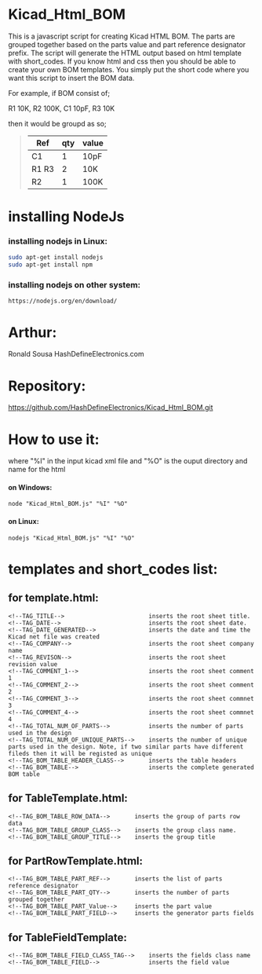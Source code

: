 # Kicad_Html_BOM
This is a javascript script for creating Kicad HTML BOM.
The parts are grouped together based on the parts value and part reference designator prefix. The script will generate the HTML output based on html template with short_codes.
If you know html and css then you should be able to create your own BOM templates. You simply put the short code where you want this script to insert the BOM data.

For example, if BOM consist of;

R1 10K, R2 100K, C1 10pF, R3 10K

then it would be groupd as so;

> | Ref | qty |value|
> |----|-----|-----|
> |C1 | 1 | 10pF |
> | R1 R3 | 2 | 10K|
> | R2| 1 | 100K|

# installing NodeJs
### installing nodejs in Linux:
```sh
sudo apt-get install nodejs
sudo apt-get install npm
```
### installing nodejs on other system:
    https://nodejs.org/en/download/

# Arthur: 
Ronald Sousa HashDefineElectronics.com

# Repository: 

https://github.com/HashDefineElectronics/Kicad_Html_BOM.git 

# How to use it: 
where "%I" in the input kicad xml file and "%O" is the ouput directory and name for the html
#### on Windows:
    node "Kicad_Html_BOM.js" "%I" "%O"
#### on Linux:
    nodejs "Kicad_Html_BOM.js" "%I" "%O" 

# templates and short_codes list:

## for template.html:
    <!--TAG_TITLE-->                        inserts the root sheet title.
    <!--TAG_DATE-->                         inserts the root sheet date.
    <!--TAG_DATE_GENERATED-->               inserts the date and time the Kicad net file was created
    <!--TAG_COMPANY-->                      inserts the root sheet company name
    <!--TAG_REVISON-->                      inserts the root sheet revision value
    <!--TAG_COMMENT_1-->                    inserts the root sheet comment 1
    <!--TAG_COMMENT_2-->                    inserts the root sheet comment 2
    <!--TAG_COMMENT_3-->                    inserts the root sheet commnet 3
    <!--TAG_COMMENT_4-->                    inserts the root sheet commnet 4
    <!--TAG_TOTAL_NUM_OF_PARTS-->           inserts the number of parts used in the design
    <!--TAG_TOTAL_NUM_OF_UNIQUE_PARTS-->    inserts the number of unique parts used in the design. Note, if two similar parts have different fileds then it will be registed as unique
    <!--TAG_BOM_TABLE_HEADER_CLASS-->       inserts the table headers
    <!--TAG_BOM_TABLE-->                    inserts the complete generated BOM table

## for TableTemplate.html:
    <!--TAG_BOM_TABLE_ROW_DATA-->       inserts the group of parts row data
    <!--TAG_BOM_TABLE_GROUP_CLASS-->    inserts the group class name.
    <!--TAG_BOM_TABLE_GROUP_TITLE-->    inserts the group title

## for PartRowTemplate.html:
    <!--TAG_BOM_TABLE_PART_REF-->       inserts the list of parts reference designator
    <!--TAG_BOM_TABLE_PART_QTY-->       inserts the number of parts grouped together
    <!--TAG_BOM_TABLE_PART_Value-->     inserts the part value
    <!--TAG_BOM_TABLE_PART_FIELD-->     inserts the generator parts fields

## for TableFieldTemplate:
    <!--TAG_BOM_TABLE_FIELD_CLASS_TAG-->    inserts the fields class name
    <!--TAG_BOM_TABLE_FIELD-->              inserts the field value
